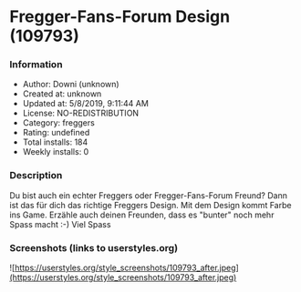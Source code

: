 # Fregger-Fans-Forum Design (109793)

### Information
- Author: Downi (unknown)
- Created at: unknown
- Updated at: 5/8/2019, 9:11:44 AM
- License: NO-REDISTRIBUTION
- Category: freggers
- Rating: undefined
- Total installs: 184
- Weekly installs: 0


### Description
Du bist auch ein echter Freggers oder Fregger-Fans-Forum Freund? Dann ist das für dich das richtige Freggers Design. Mit dem Design kommt Farbe ins Game. Erzähle auch deinen Freunden, dass es "bunter" noch mehr Spass macht :-)  Viel Spass


### Screenshots (links to userstyles.org)
![https://userstyles.org/style_screenshots/109793_after.jpeg](https://userstyles.org/style_screenshots/109793_after.jpeg)


